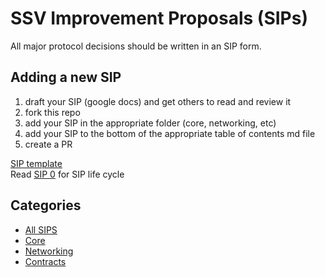 # SSV Improvement Proposals (SIPs)

All major protocol decisions should be written in an SIP form.

## Adding a new SIP
1. draft your SIP (google docs) and get others to read and review it
2. fork this repo
3. add your SIP in the appropriate folder (core, networking, etc)
4. add your SIP to the bottom of the appropriate table of contents md file
5. create a PR

[SIP template](./template_sip.md)  
Read [SIP 0](./sips/sip0.md) for SIP life cycle

## Categories
- [All SIPS](./all.md)
- [Core](./core.md)
- [Networking](./networking.md)
- [Contracts](./contracts.md)
